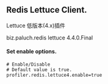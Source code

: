 ## Redis Lettuce Client.
Lettuce 低版本(4.x)插件

<dependency>
     <groupId>biz.paluch.redis</groupId>
     <artifactId>lettuce</artifactId>
     <version>4.4.0.Final</version>
</dependency>


#### Set enable options.
~~~
# Enable/Disable
# Default value is true.
profiler.redis.lettuce4.enable=true
~~~
        
